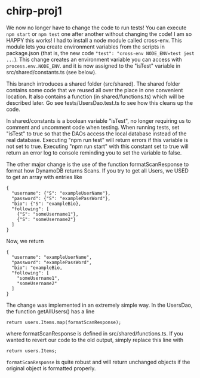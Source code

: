 # chirp-proj1

We now no longer have to change the code to run tests! You can execute ```npm start``` or ```npm test``` one after another without changing the code! I am so HAPPY this works! I had to install a node module called cross-env. This module lets you create environment variables from the scripts in package.json (that is, the new code ```"test": "cross-env NODE_ENV=test jest ...```). This change creates an environment variable you can access with ```process.env.NODE_ENV```. and it is now assigned to the "isTest" variable in src/shared/constants.ts (see below).

This branch introduces a shared folder (src/shared). The shared folder contains some code that we reused all over the place in one convenient location. It also contains a function (in shared/functions.ts) which will be described later. Go see tests/UsersDao.test.ts to see how this cleans up the code.

In shared/constants is a boolean variable "isTest", no longer requiring us to comment and uncomment code when testing. When running tests, set "isTest" to true so that the DAOs access the local database instead of the real database. Executing "npm run test" will return errors if this variable is not set to true. Executing "npm run start" with this constant set to true will return an error log to console reminding you to set the variable to false.

The other major change is the use of the function formatScanResponse to format how DynamoDB returns Scans. If you try to get all Users, we USED to get an array with entries like
```
{
  "username": {"S": "exampleUserName"},
  "password": {"S": "examplePassWord"},
  "bio": {"S": "exampleBio},
  "following": [
    {"S": "someUsername1"},
    {"S": "someUsername2"}
  ]
}
```
Now, we return
```
{
  "username": "exampleUserName",
  "password": "examplePassWord",
  "bio": "exampleBio,
  "following": [
    "someUsername1",
    "someUsername2"
  ]
}
```

The change was implemented in an extremely simple way. In the UsersDao, the function getAllUsers() has a line
```
return users.Items.map(formatScanResponse);
```
where formatScanResponse is defined in src/shared/functions.ts. If you wanted to revert our code to the old output, simply replace this line with
```
return users.Items;
```

```formatScanResponse``` is quite robust and will return unchanged objects if the original object is formatted properly.
